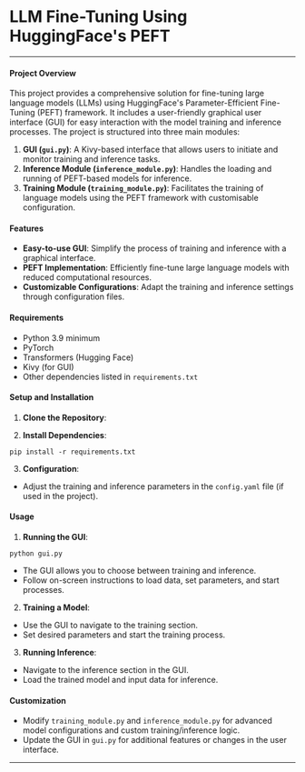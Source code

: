 # LLM Fine-Tuning Using HuggingFace's PEFT

---

#### Project Overview

This project provides a comprehensive solution for fine-tuning large language models (LLMs) using HuggingFace's Parameter-Efficient Fine-Tuning (PEFT) framework. It includes a user-friendly graphical user interface (GUI) for easy interaction with the model training and inference processes. The project is structured into three main modules:

1. **GUI (`gui.py`)**: A Kivy-based interface that allows users to initiate and monitor training and inference tasks.
2. **Inference Module (`inference_module.py`)**: Handles the loading and running of PEFT-based models for inference.
3. **Training Module (`training_module.py`)**: Facilitates the training of language models using the PEFT framework with customisable configuration.

#### Features

- **Easy-to-use GUI**: Simplify the process of training and inference with a graphical interface.
- **PEFT Implementation**: Efficiently fine-tune large language models with reduced computational resources.
- **Customizable Configurations**: Adapt the training and inference settings through configuration files.

#### Requirements

- Python 3.9 minimum
- PyTorch
- Transformers (Hugging Face)
- Kivy (for GUI)
- Other dependencies listed in `requirements.txt` 

#### Setup and Installation

1. **Clone the Repository**:

2. **Install Dependencies**:

```
pip install -r requirements.txt
```

3. **Configuration**:
- Adjust the training and inference parameters in the `config.yaml` file (if used in the project).

#### Usage

1. **Running the GUI**:

```
python gui.py
```

- The GUI allows you to choose between training and inference.
- Follow on-screen instructions to load data, set parameters, and start processes.

2. **Training a Model**:
- Use the GUI to navigate to the training section.
- Set desired parameters and start the training process.

3. **Running Inference**:
- Navigate to the inference section in the GUI.
- Load the trained model and input data for inference.

#### Customization

- Modify `training_module.py` and `inference_module.py` for advanced model configurations and custom training/inference logic.
- Update the GUI in `gui.py` for additional features or changes in the user interface.

---



